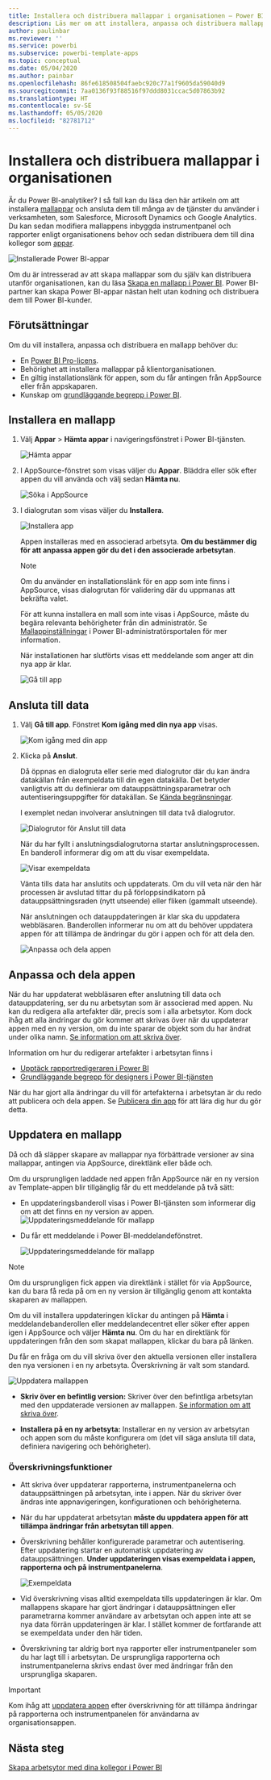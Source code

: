 ```yaml
---
title: Installera och distribuera mallappar i organisationen – Power BI
description: Läs mer om att installera, anpassa och distribuera mallappar i din organisation i Power BI.
author: paulinbar
ms.reviewer: ''
ms.service: powerbi
ms.subservice: powerbi-template-apps
ms.topic: conceptual
ms.date: 05/04/2020
ms.author: painbar
ms.openlocfilehash: 86fe618508504faebc920c77a1f9605da59040d9
ms.sourcegitcommit: 7aa0136f93f88516f97ddd8031ccac5d07863b92
ms.translationtype: HT
ms.contentlocale: sv-SE
ms.lasthandoff: 05/05/2020
ms.locfileid: "82781712"
---
```

# <a name="install-and-distribute-template-apps-in-your-organization"></a>Installera och distribuera mallappar i organisationen

Är du Power BI-analytiker? I så fall kan du läsa den här artikeln om att installera [mallappar](service-template-apps-overview.md) och ansluta dem till många av de tjänster du använder i verksamheten, som Salesforce, Microsoft Dynamics och Google Analytics. Du kan sedan modifiera mallappens inbyggda instrumentpanel och rapporter enligt organisationens behov och sedan distribuera dem till dina kollegor som [appar](consumer/end-user-apps.md). 

![Installerade Power BI-appar](media/service-template-apps-install-distribute/power-bi-get-apps.png)

Om du är intresserad av att skapa mallappar som du själv kan distribuera utanför organisationen, kan du läsa [Skapa en mallapp i Power BI](service-template-apps-create.md). Power BI-partner kan skapa Power BI-appar nästan helt utan kodning och distribuera dem till Power BI-kunder. 

## <a name="prerequisites"></a>Förutsättningar  

Om du vill installera, anpassa och distribuera en mallapp behöver du: 

* En [Power BI Pro-licens](service-self-service-signup-for-power-bi.md).
* Behörighet att installera mallappar på klientorganisationen.
* En giltig installationslänk för appen, som du får antingen från AppSource eller från appskaparen.
* Kunskap om [grundläggande begrepp i Power BI](service-basic-concepts.md).

## <a name="install-a-template-app"></a>Installera en mallapp

1. Välj **Appar** > **Hämta appar** i navigeringsfönstret i Power BI-tjänsten.

    ![Hämta appar](media/service-template-apps-install-distribute/power-bi-get-apps-arrow.png)

1. I AppSource-fönstret som visas väljer du **Appar**. Bläddra eller sök efter appen du vill använda och välj sedan **Hämta nu**.

    ![Söka i AppSource](media/service-template-apps-install-distribute/power-bi-appsource.png)

1. I dialogrutan som visas väljer du **Installera**.

    ![Installera app](media/service-template-apps-install-distribute/power-install-dialog.png)
    
    Appen installeras med en associerad arbetsyta. **Om du bestämmer dig för att anpassa appen gör du det i den associerade arbetsytan**.

    > [!NOTE]
    > Om du använder en installationslänk för en app som inte finns i AppSource, visas dialogrutan för validering där du uppmanas att bekräfta valet.
    >
    >För att kunna installera en mall som inte visas i AppSource, måste du begära relevanta behörigheter från din administratör. Se [Mallappinställningar](service-admin-portal.md#template-apps-settings) i Power BI-administratörsportalen för mer information.

    När installationen har slutförts visas ett meddelande som anger att din nya app är klar.

    ![Gå till app](media/service-template-apps-install-distribute/power-bi-go-to-app.png)

## <a name="connect-to-data"></a>Ansluta till data

1. Välj **Gå till app**. Fönstret **Kom igång med din nya app** visas.

   ![Kom igång med din app](media/service-template-apps-install-distribute/power-bi-template-app-get-started.png)

1. Klicka på **Anslut**.
    
    Då öppnas en dialogruta eller serie med dialogrutor där du kan ändra datakällan från exempeldata till din egen datakälla. Det betyder vanligtvis att du definierar om datauppsättningsparametrar och autentiseringsuppgifter för datakällan. Se [Kända begränsningar](service-template-apps-overview.md#known-limitations).
    
    I exemplet nedan involverar anslutningen till data två dialogrutor.

   ![Dialogrutor för Anslut till data](media/service-template-apps-install-distribute/power-bi-template-app-connect-to-data-dialogs.png)

    När du har fyllt i anslutningsdialogrutorna startar anslutningsprocessen. En banderoll informerar dig om att du visar exempeldata.

    ![Visar exempeldata](media/service-template-apps-install-distribute/power-bi-template-app-viewing-sample-data.png)

    Vänta tills data har anslutits och uppdaterats. Om du vill veta när den här processen är avslutad tittar du på förloppsindikatorn på datauppsättningsraden (nytt utseende) eller fliken (gammalt utseende).

   När anslutningen och datauppdateringen är klar ska du uppdatera webbläsaren. Banderollen informerar nu om att du behöver uppdatera appen för att tillämpa de ändringar du gör i appen och för att dela den.

    ![Anpassa och dela appen](media/service-template-apps-install-distribute/power-bi-template-app-customize-share.png)

## <a name="customize-and-share-the-app"></a>Anpassa och dela appen

När du har uppdaterat webbläsaren efter anslutning till data och datauppdatering, ser du nu arbetsytan som är associerad med appen. Nu kan du redigera alla artefakter där, precis som i alla arbetsytor. Kom dock ihåg att alla ändringar du gör kommer att skrivas över när du uppdaterar appen med en ny version, om du inte sparar de objekt som du har ändrat under olika namn. [Se information om att skriva över](#overwrite-behavior).

Information om hur du redigerar artefakter i arbetsytan finns i
* [Upptäck rapportredigeraren i Power BI](service-the-report-editor-take-a-tour.md)
* [Grundläggande begrepp för designers i Power BI-tjänsten](service-basic-concepts.md)

När du har gjort alla ändringar du vill för artefakterna i arbetsytan är du redo att publicera och dela appen. Se [Publicera din app](service-create-distribute-apps.md#publish-your-app) för att lära dig hur du gör detta.

## <a name="update-a-template-app"></a>Uppdatera en mallapp

Då och då släpper skapare av mallappar nya förbättrade versioner av sina mallappar, antingen via AppSource, direktlänk eller både och.

Om du ursprungligen laddade ned appen från AppSource när en ny version av Template-appen blir tillgänglig får du ett meddelande på två sätt:
* En uppdateringsbanderoll visas i Power BI-tjänsten som informerar dig om att det finns en ny version av appen.
  ![Uppdateringsmeddelande för mallapp](media/service-template-apps-install-distribute/power-bi-new-app-version-notification-banner.png)
* Du får ett meddelande i Power BI-meddelandefönstret.


  ![Uppdateringsmeddelande för mallapp](media/service-template-apps-install-distribute/power-bi-new-app-version-notification-pane.png)

>[!NOTE]
>Om du ursprungligen fick appen via direktlänk i stället för via AppSource, kan du bara få reda på om en ny version är tillgänglig genom att kontakta skaparen av mallappen.

  Om du vill installera uppdateringen klickar du antingen på **Hämta** i meddelandebanderollen eller meddelandecentret eller söker efter appen igen i AppSource och väljer **Hämta nu**. Om du har en direktlänk för uppdateringen från den som skapat mallappen, klickar du bara på länken.
  
  Du får en fråga om du vill skriva över den aktuella versionen eller installera den nya versionen i en ny arbetsyta. Överskrivning är valt som standard.

  ![Uppdatera mallappen](media/service-template-apps-install-distribute/power-bi-update-app-overwrite.png)

- **Skriv över en befintlig version:** Skriver över den befintliga arbetsytan med den uppdaterade versionen av mallappen. [Se information om att skriva över](#overwrite-behavior).

- **Installera på en ny arbetsyta:** Installerar en ny version av arbetsytan och appen som du måste konfigurera om (det vill säga ansluta till data, definiera navigering och behörigheter).

### <a name="overwrite-behavior"></a>Överskrivningsfunktioner

* Att skriva över uppdaterar rapporterna, instrumentpanelerna och datauppsättningen på arbetsytan, inte i appen. När du skriver över ändras inte appnavigeringen, konfigurationen och behörigheterna.
* När du har uppdaterat arbetsytan **måste du uppdatera appen för att tillämpa ändringar från arbetsytan till appen**.
* Överskrivning behåller konfigurerade parametrar och autentisering. Efter uppdatering startar en automatisk uppdatering av datauppsättningen. **Under uppdateringen visas exempeldata i appen, rapporterna och på instrumentpanelerna**.

  ![Exempeldata](media/service-template-apps-install-distribute/power-bi-sample-data.png)

* Vid överskrivning visas alltid exempeldata tills uppdateringen är klar. Om mallappens skapare har gjort ändringar i datauppsättningen eller parametrarna kommer användare av arbetsytan och appen inte att se nya data förrän uppdateringen är klar. I stället kommer de fortfarande att se exempeldata under den här tiden.
* Överskrivning tar aldrig bort nya rapporter eller instrumentpaneler som du har lagt till i arbetsytan. De ursprungliga rapporterna och instrumentpanelerna skrivs endast över med ändringar från den ursprungliga skaparen.

>[!IMPORTANT]
>Kom ihåg att [uppdatera appen](#customize-and-share-the-app) efter överskrivning för att tillämpa ändringar på rapporterna och instrumentpanelen för användarna av organisationsappen.

## <a name="next-steps"></a>Nästa steg

[Skapa arbetsytor med dina kollegor i Power BI](service-create-workspaces.md)
